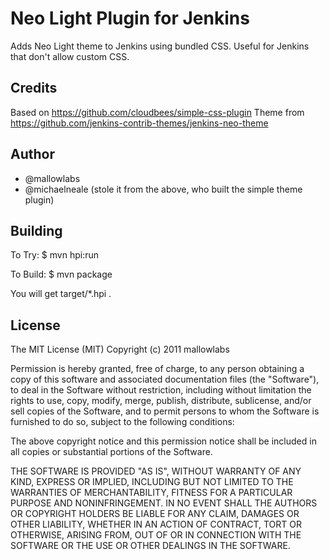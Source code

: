 Neo Light Plugin for Jenkins
==============================
Adds Neo Light theme to Jenkins using bundled CSS. Useful for Jenkins that don't allow custom CSS.

Credits
------------------------------
Based on https://github.com/cloudbees/simple-css-plugin
Theme from https://github.com/jenkins-contrib-themes/jenkins-neo-theme


Author
------------------------------
* @mallowlabs
* @michaelneale (stole it from the above, who built the simple theme plugin)


Building
------------------------------

To Try:
    $ mvn hpi:run

To Build:
    $ mvn package

You will get target/*.hpi .

License
------------------------------
The MIT License (MIT)
Copyright (c) 2011 mallowlabs

Permission is hereby granted, free of charge, to any person obtaining a copy of this software and associated documentation files (the "Software"), to deal in the Software without restriction, including without limitation the rights to use, copy, modify, merge, publish, distribute, sublicense, and/or sell copies of the Software, and to permit persons to whom the Software is furnished to do so, subject to the following conditions:

The above copyright notice and this permission notice shall be included in all copies or substantial portions of the Software.

THE SOFTWARE IS PROVIDED "AS IS", WITHOUT WARRANTY OF ANY KIND, EXPRESS OR IMPLIED, INCLUDING BUT NOT LIMITED TO THE WARRANTIES OF MERCHANTABILITY, FITNESS FOR A PARTICULAR PURPOSE AND NONINFRINGEMENT. IN NO EVENT SHALL THE AUTHORS OR COPYRIGHT HOLDERS BE LIABLE FOR ANY CLAIM, DAMAGES OR OTHER LIABILITY, WHETHER IN AN ACTION OF CONTRACT, TORT OR OTHERWISE, ARISING FROM, OUT OF OR IN CONNECTION WITH THE SOFTWARE OR THE USE OR OTHER DEALINGS IN THE SOFTWARE.

